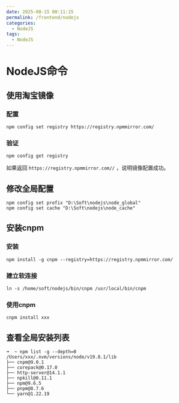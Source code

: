 ```yaml
---
date: 2025-08-15 00:11:15
permalink: /frontend/nodejs
categories:
  - NodeJS
tags:
  - NodeJS
---
```


# NodeJS命令

## 使用淘宝镜像

### 配置

```shell
npm config set registry https://registry.npmmirror.com/
```

### 验证

```shell
npm config get registry
```

如果返回 `https://registry.npmmirror.com//` ，说明镜像配置成功。

## 修改全局配置

```shell
npm config set prefix "D:\Soft\nodejs\node_global"
npm config set cache "D:\Soft\nodejs\node_cache"
```

## 安装cnpm

### 安装

```shell
npm install -g cnpm --registry=https://registry.npmmirror.com/
```

### 建立软连接

```shell
ln -s /home/soft/nodejs/bin/cnpm /usr/local/bin/cnpm
```

### 使用cnpm

```shell
cnpm install xxx
```

## 查看全局安装列表

```shell
➜  ~ npm list -g --depth=0
/Users/xxx/.nvm/versions/node/v19.8.1/lib
├── cnpm@9.0.1
├── corepack@0.17.0
├── http-server@14.1.1
├── npkill@0.11.1
├── npm@9.6.5
├── pnpm@8.7.6
└── yarn@1.22.19
```
